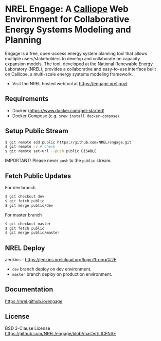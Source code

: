 # NREL Engage: A [Calliope](https://github.com/calliope-project/calliope) Web Environment for Collaborative Energy Systems Modeling and Planning

Engage is a free, open-access energy system planning tool that allows multiple users/stakeholders to develop and collaborate on capacity expansion models. The tool, developed at the National Renewable Energy Laboratory (NREL), provides a collaborative and easy-to-use interface built on Calliope, a multi-scale energy systems modeling framework.

- Visit the NREL hosted webtool at https://engage.nrel.gov/


## Requirements
- Docker (https://www.docker.com/get-started)
- Docker Compose (e.g. ```brew install docker-compose```)


## Setup Public Stream

``` bash
$ git remote add public https://github.com/NREL/engage.git
$ git remote -v # check
$ git remote set-url --push public DISABLE
```
IMPORTANT! Please never `push` to the `public` stream.

## Fetch Public Updates

For dev branch
```bash
$ git checkout dev
$ git fetch public
$ git merge public/dev
```

For master branch
```bash
$ git checkout master
$ git fetch public
$ git merge public/master
```

## NREL Deploy

Jenkins - https://jenkins.nrelcloud.org/login?from=%2F

* `dev` branch deploy on dev environment.
* `master` branch deploy on production environment. 


## Documentation
https://nrel.github.io/engage


## License
BSD 3-Clause License
https://github.com/NREL/engage/blob/master/LICENSE